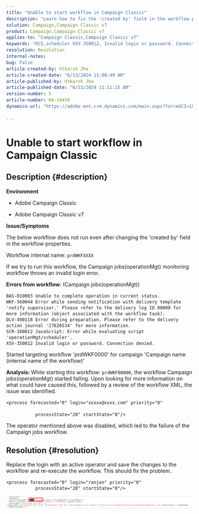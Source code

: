 ```yaml
---
title: "Unable to start workflow in Campaign Classic"
description: "Learn how to fix the 'created by' field in the workflow properties in Adobe Campaign Classic."
solution: Campaign,Campaign Classic v7
product: Campaign,Campaign Classic v7
applies-to: "Campaign Classic,Campaign Classic v7"
keywords: "KCS,scheduler XSV-350012, Invalid login or password. Connection denied."
resolution: Resolution
internal-notes: 
bug: False
article-created-by: Utkarsh Jha
article-created-date: "6/13/2024 11:08:49 AM"
article-published-by: Utkarsh Jha
article-published-date: "6/13/2024 11:11:15 AM"
version-number: 5
article-number: KA-19458
dynamics-url: "https://adobe-ent.crm.dynamics.com/main.aspx?forceUCI=1&pagetype=entityrecord&etn=knowledgearticle&id=29891f4e-7529-ef11-840a-00224808decd"

---
```

# Unable to start workflow in Campaign Classic

## Description {#description}


<b>Environment</b>

- Adobe Campaign Classic

- Adobe Campaign Classic v7

<b>Issue/Symptoms</b>

The below workflow does not run even after changing the 'created by' field in the workflow properties.

Workflow internal name: ``prdWKFXXXX``

If we try to run this workflow, the Campaign jobs(operationMgt) monitoring workflow throws an invalid login error.

<b>Errors from workflow</b>: (Campaign jobs(operationMgt))




```
BAS-010003 Unable to complete operation in current status.
WKF-560044 Error while sending notification with delivery template 'notify supervisor.' Please refer to the delivery log ID 00000 for more information (object associated with the workflow task).
DLV-490118 Error during preparation. Please refer to the delivery action journal '27626534' for more information.
SCR-160012 JavaScript: Error while evaluating script 'operationMgt/scheduler'.
XSV-350012 Invalid login or password. Connection denied.
```




Started targeting workflow 'prdWKF0000' for campaign 'Campaign name (internal name of the workflow)'

<b>Analysis: </b>
 While starting this workflow: `prdWKF00000`, the workflow Campaign jobs(operationMgt) started failing. Upon looking for more information on what could have caused this, followed by a review of the workflow XML, the issue was identified.




```
<process forecasted="0" login="xxxxx@xxxx.com" priority="0"

           processState="20" startState="0"/>
```




The operator mentioned above was disabled, which led to the failure of the Campaign jobs workflow.


## Resolution {#resolution}


Replace the login with an active operator and save the changes to the workflow and re-execute the workflow. This should fix the problem.




```
<process forecasted="0" login="ranjan" priority="0"
           processState="20" startState="0"/>
```






![](assets/852729f9-68d0-ec11-a7b5-0022480a8e40.png)
